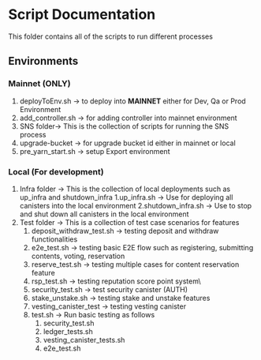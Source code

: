 # Script Documentation
This folder contains all of the scripts to run different processes
## Environments
### Mainnet (ONLY)

1. deployToEnv.sh -> to deploy into **MAINNET** either for Dev, Qa or Prod Environment 
2. add_controller.sh -> for adding controller into mainnet environment
3. SNS folder-> This is the collection of scripts for running the SNS process
4. upgrade-bucket -> for upgrade bucket id either in mainnet or local
5. pre_yarn_start.sh -> setup Export environment

### Local (For development)
1. Infra folder -> This is the collection of local deployments such as up_infra and shutdown_infra
    1.up_infra.sh -> Use for deploying all canisters into the local environment
    2.shutdown_infra.sh -> Use to stop and shut down all canisters in the local environment
2. Test folder -> This is a collection of test case scenarios for features
    1. deposit_withdraw_test.sh -> testing deposit and withdraw functionalities
    2. e2e_test.sh -> testing basic E2E flow such as registering, submitting contents, voting, reservation
    3. reserve_test.sh -> testing multiple cases for content reservation feature
    4. rsp_test.sh -> testing reputation score point system\
    5. security_test.sh -> test security canister (AUTH)
    6. stake_unstake.sh -> testing stake and unstake features
    7. vesting_canister_test -> testing vesting canister
    8. test.sh -> Run basic testing as follows 
        1. security_test.sh 
        2. ledger_tests.sh
        3. vesting_canister_tests.sh
        4. e2e_test.sh
